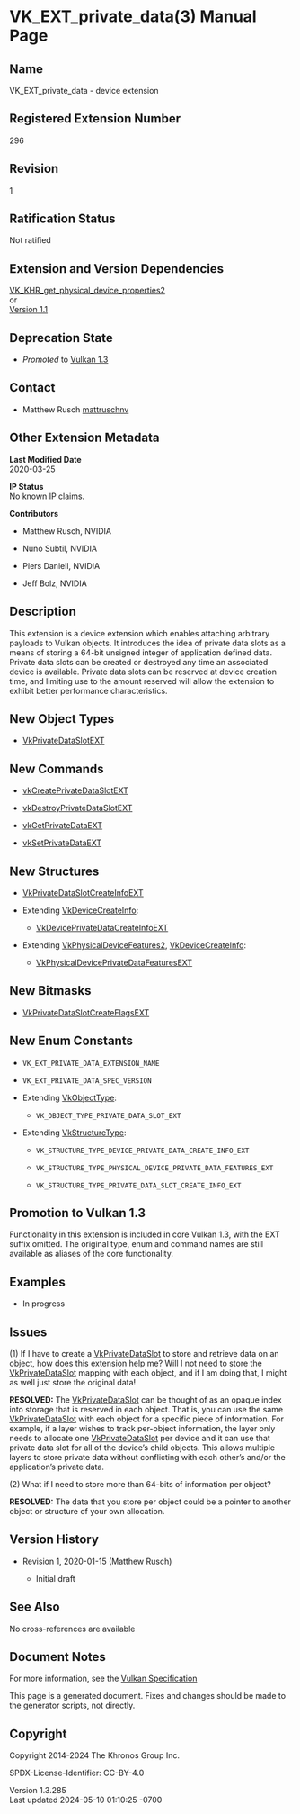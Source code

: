 # VK_EXT_private_data(3) Manual Page

## Name

VK_EXT_private_data - device extension



## <a href="#_registered_extension_number" class="anchor"></a>Registered Extension Number

296

## <a href="#_revision" class="anchor"></a>Revision

1

## <a href="#_ratification_status" class="anchor"></a>Ratification Status

Not ratified

## <a href="#_extension_and_version_dependencies" class="anchor"></a>Extension and Version Dependencies

[VK_KHR_get_physical_device_properties2](https://registry.khronos.org/vulkan/specs/1.3-extensions/man/html/VK_KHR_get_physical_device_properties2.html)  
or  
[Version 1.1](#versions-1.1)  

## <a href="#_deprecation_state" class="anchor"></a>Deprecation State

- *Promoted* to <a
  href="https://registry.khronos.org/vulkan/specs/1.3-extensions/html/vkspec.html#versions-1.3-promotions"
  target="_blank" rel="noopener">Vulkan 1.3</a>

## <a href="#_contact" class="anchor"></a>Contact

- Matthew Rusch <a
  href="https://github.com/KhronosGroup/Vulkan-Docs/issues/new?body=%5BVK_EXT_private_data%5D%20@mattruschnv%0A*Here%20describe%20the%20issue%20or%20question%20you%20have%20about%20the%20VK_EXT_private_data%20extension*"
  target="_blank" rel="nofollow noopener"><em></em>mattruschnv</a>

## <a href="#_other_extension_metadata" class="anchor"></a>Other Extension Metadata

**Last Modified Date**  
2020-03-25

**IP Status**  
No known IP claims.

**Contributors**  
- Matthew Rusch, NVIDIA

- Nuno Subtil, NVIDIA

- Piers Daniell, NVIDIA

- Jeff Bolz, NVIDIA

## <a href="#_description" class="anchor"></a>Description

This extension is a device extension which enables attaching arbitrary
payloads to Vulkan objects. It introduces the idea of private data slots
as a means of storing a 64-bit unsigned integer of application defined
data. Private data slots can be created or destroyed any time an
associated device is available. Private data slots can be reserved at
device creation time, and limiting use to the amount reserved will allow
the extension to exhibit better performance characteristics.

## <a href="#_new_object_types" class="anchor"></a>New Object Types

- [VkPrivateDataSlotEXT](https://registry.khronos.org/vulkan/specs/1.3-extensions/man/html/VkPrivateDataSlotEXT.html)

## <a href="#_new_commands" class="anchor"></a>New Commands

- [vkCreatePrivateDataSlotEXT](https://registry.khronos.org/vulkan/specs/1.3-extensions/man/html/vkCreatePrivateDataSlotEXT.html)

- [vkDestroyPrivateDataSlotEXT](https://registry.khronos.org/vulkan/specs/1.3-extensions/man/html/vkDestroyPrivateDataSlotEXT.html)

- [vkGetPrivateDataEXT](https://registry.khronos.org/vulkan/specs/1.3-extensions/man/html/vkGetPrivateDataEXT.html)

- [vkSetPrivateDataEXT](https://registry.khronos.org/vulkan/specs/1.3-extensions/man/html/vkSetPrivateDataEXT.html)

## <a href="#_new_structures" class="anchor"></a>New Structures

- [VkPrivateDataSlotCreateInfoEXT](https://registry.khronos.org/vulkan/specs/1.3-extensions/man/html/VkPrivateDataSlotCreateInfoEXT.html)

- Extending [VkDeviceCreateInfo](https://registry.khronos.org/vulkan/specs/1.3-extensions/man/html/VkDeviceCreateInfo.html):

  - [VkDevicePrivateDataCreateInfoEXT](https://registry.khronos.org/vulkan/specs/1.3-extensions/man/html/VkDevicePrivateDataCreateInfoEXT.html)

- Extending [VkPhysicalDeviceFeatures2](https://registry.khronos.org/vulkan/specs/1.3-extensions/man/html/VkPhysicalDeviceFeatures2.html),
  [VkDeviceCreateInfo](https://registry.khronos.org/vulkan/specs/1.3-extensions/man/html/VkDeviceCreateInfo.html):

  - [VkPhysicalDevicePrivateDataFeaturesEXT](https://registry.khronos.org/vulkan/specs/1.3-extensions/man/html/VkPhysicalDevicePrivateDataFeaturesEXT.html)

## <a href="#_new_bitmasks" class="anchor"></a>New Bitmasks

- [VkPrivateDataSlotCreateFlagsEXT](https://registry.khronos.org/vulkan/specs/1.3-extensions/man/html/VkPrivateDataSlotCreateFlagsEXT.html)

## <a href="#_new_enum_constants" class="anchor"></a>New Enum Constants

- `VK_EXT_PRIVATE_DATA_EXTENSION_NAME`

- `VK_EXT_PRIVATE_DATA_SPEC_VERSION`

- Extending [VkObjectType](https://registry.khronos.org/vulkan/specs/1.3-extensions/man/html/VkObjectType.html):

  - `VK_OBJECT_TYPE_PRIVATE_DATA_SLOT_EXT`

- Extending [VkStructureType](https://registry.khronos.org/vulkan/specs/1.3-extensions/man/html/VkStructureType.html):

  - `VK_STRUCTURE_TYPE_DEVICE_PRIVATE_DATA_CREATE_INFO_EXT`

  - `VK_STRUCTURE_TYPE_PHYSICAL_DEVICE_PRIVATE_DATA_FEATURES_EXT`

  - `VK_STRUCTURE_TYPE_PRIVATE_DATA_SLOT_CREATE_INFO_EXT`

## <a href="#_promotion_to_vulkan_1_3" class="anchor"></a>Promotion to Vulkan 1.3

Functionality in this extension is included in core Vulkan 1.3, with the
EXT suffix omitted. The original type, enum and command names are still
available as aliases of the core functionality.

## <a href="#_examples" class="anchor"></a>Examples

- In progress

## <a href="#_issues" class="anchor"></a>Issues

\(1\) If I have to create a [VkPrivateDataSlot](https://registry.khronos.org/vulkan/specs/1.3-extensions/man/html/VkPrivateDataSlot.html)
to store and retrieve data on an object, how does this extension help
me? Will I not need to store the
[VkPrivateDataSlot](https://registry.khronos.org/vulkan/specs/1.3-extensions/man/html/VkPrivateDataSlot.html) mapping with each object,
and if I am doing that, I might as well just store the original data!

**RESOLVED:** The [VkPrivateDataSlot](https://registry.khronos.org/vulkan/specs/1.3-extensions/man/html/VkPrivateDataSlot.html) can be
thought of as an opaque index into storage that is reserved in each
object. That is, you can use the same
[VkPrivateDataSlot](https://registry.khronos.org/vulkan/specs/1.3-extensions/man/html/VkPrivateDataSlot.html) with each object for a
specific piece of information. For example, if a layer wishes to track
per-object information, the layer only needs to allocate one
[VkPrivateDataSlot](https://registry.khronos.org/vulkan/specs/1.3-extensions/man/html/VkPrivateDataSlot.html) per device and it can use
that private data slot for all of the device’s child objects. This
allows multiple layers to store private data without conflicting with
each other’s and/or the application’s private data.

\(2\) What if I need to store more than 64-bits of information per
object?

**RESOLVED:** The data that you store per object could be a pointer to
another object or structure of your own allocation.

## <a href="#_version_history" class="anchor"></a>Version History

- Revision 1, 2020-01-15 (Matthew Rusch)

  - Initial draft

## <a href="#_see_also" class="anchor"></a>See Also

No cross-references are available

## <a href="#_document_notes" class="anchor"></a>Document Notes

For more information, see the <a
href="https://registry.khronos.org/vulkan/specs/1.3-extensions/html/vkspec.html#VK_EXT_private_data"
target="_blank" rel="noopener">Vulkan Specification</a>

This page is a generated document. Fixes and changes should be made to
the generator scripts, not directly.

## <a href="#_copyright" class="anchor"></a>Copyright

Copyright 2014-2024 The Khronos Group Inc.

SPDX-License-Identifier: CC-BY-4.0

Version 1.3.285  
Last updated 2024-05-10 01:10:25 -0700
